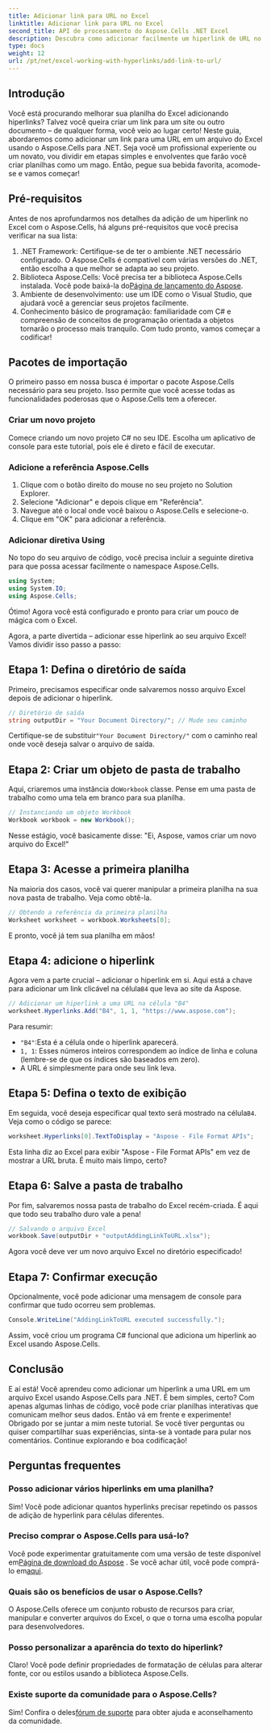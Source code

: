 ```yaml
---
title: Adicionar link para URL no Excel
linktitle: Adicionar link para URL no Excel
second_title: API de processamento do Aspose.Cells .NET Excel
description: Descubra como adicionar facilmente um hiperlink de URL no Excel usando Aspose.Cells para .NET com este tutorial detalhado. Simplifique suas planilhas.
type: docs
weight: 12
url: /pt/net/excel-working-with-hyperlinks/add-link-to-url/
---
```

## Introdução
Você está procurando melhorar sua planilha do Excel adicionando hiperlinks? Talvez você queira criar um link para um site ou outro documento – de qualquer forma, você veio ao lugar certo! Neste guia, abordaremos como adicionar um link para uma URL em um arquivo do Excel usando o Aspose.Cells para .NET. Seja você um profissional experiente ou um novato, vou dividir em etapas simples e envolventes que farão você criar planilhas como um mago. Então, pegue sua bebida favorita, acomode-se e vamos começar!
## Pré-requisitos
Antes de nos aprofundarmos nos detalhes da adição de um hiperlink no Excel com o Aspose.Cells, há alguns pré-requisitos que você precisa verificar na sua lista:
1. .NET Framework: Certifique-se de ter o ambiente .NET necessário configurado. O Aspose.Cells é compatível com várias versões do .NET, então escolha a que melhor se adapta ao seu projeto.
2. Biblioteca Aspose.Cells: Você precisa ter a biblioteca Aspose.Cells instalada. Você pode baixá-la do[Página de lançamento do Aspose](https://releases.aspose.com/cells/net/).
3. Ambiente de desenvolvimento: use um IDE como o Visual Studio, que ajudará você a gerenciar seus projetos facilmente.
4. Conhecimento básico de programação: familiaridade com C# e compreensão de conceitos de programação orientada a objetos tornarão o processo mais tranquilo.
Com tudo pronto, vamos começar a codificar!
## Pacotes de importação
O primeiro passo em nossa busca é importar o pacote Aspose.Cells necessário para seu projeto. Isso permite que você acesse todas as funcionalidades poderosas que o Aspose.Cells tem a oferecer.
### Criar um novo projeto
Comece criando um novo projeto C# no seu IDE. Escolha um aplicativo de console para este tutorial, pois ele é direto e fácil de executar.
### Adicione a referência Aspose.Cells
1. Clique com o botão direito do mouse no seu projeto no Solution Explorer.
2. Selecione "Adicionar" e depois clique em "Referência".
3. Navegue até o local onde você baixou o Aspose.Cells e selecione-o.
4. Clique em "OK" para adicionar a referência.
### Adicionar diretiva Using
No topo do seu arquivo de código, você precisa incluir a seguinte diretiva para que possa acessar facilmente o namespace Aspose.Cells.
```csharp
using System;
using System.IO;
using Aspose.Cells;
```
Ótimo! Agora você está configurado e pronto para criar um pouco de mágica com o Excel.

Agora, a parte divertida – adicionar esse hiperlink ao seu arquivo Excel! Vamos dividir isso passo a passo:
## Etapa 1: Defina o diretório de saída
Primeiro, precisamos especificar onde salvaremos nosso arquivo Excel depois de adicionar o hiperlink. 
```csharp
// Diretório de saída
string outputDir = "Your Document Directory/"; // Mude seu caminho
```
 Certifique-se de substituir`"Your Document Directory/"` com o caminho real onde você deseja salvar o arquivo de saída. 
## Etapa 2: Criar um objeto de pasta de trabalho
 Aqui, criaremos uma instância do`Workbook` classe. Pense em uma pasta de trabalho como uma tela em branco para sua planilha.
```csharp
// Instanciando um objeto Workbook
Workbook workbook = new Workbook();
```
Nesse estágio, você basicamente disse: "Ei, Aspose, vamos criar um novo arquivo do Excel!"
## Etapa 3: Acesse a primeira planilha
Na maioria dos casos, você vai querer manipular a primeira planilha na sua nova pasta de trabalho. Veja como obtê-la.
```csharp
// Obtendo a referência da primeira planilha
Worksheet worksheet = workbook.Worksheets[0];
```
E pronto, você já tem sua planilha em mãos!
## Etapa 4: adicione o hiperlink
Agora vem a parte crucial – adicionar o hiperlink em si. Aqui está a chave para adicionar um link clicável na célula`B4` que leva ao site da Aspose.
```csharp
// Adicionar um hiperlink a uma URL na célula "B4"
worksheet.Hyperlinks.Add("B4", 1, 1, "https://www.aspose.com");
```
Para resumir:
- `"B4"`:Esta é a célula onde o hiperlink aparecerá.
- `1, 1`: Esses números inteiros correspondem ao índice de linha e coluna (lembre-se de que os índices são baseados em zero).
- A URL é simplesmente para onde seu link leva.
## Etapa 5: Defina o texto de exibição
 Em seguida, você deseja especificar qual texto será mostrado na célula`B4`. Veja como o código se parece:
```csharp
worksheet.Hyperlinks[0].TextToDisplay = "Aspose - File Format APIs";
```
Esta linha diz ao Excel para exibir "Aspose - File Format APIs" em vez de mostrar a URL bruta. É muito mais limpo, certo?
## Etapa 6: Salve a pasta de trabalho
Por fim, salvaremos nossa pasta de trabalho do Excel recém-criada. É aqui que todo seu trabalho duro vale a pena!
```csharp
// Salvando o arquivo Excel
workbook.Save(outputDir + "outputAddingLinkToURL.xlsx");
```
Agora você deve ver um novo arquivo Excel no diretório especificado!
## Etapa 7: Confirmar execução
Opcionalmente, você pode adicionar uma mensagem de console para confirmar que tudo ocorreu sem problemas.
```csharp
Console.WriteLine("AddingLinkToURL executed successfully.");
```
Assim, você criou um programa C# funcional que adiciona um hiperlink ao Excel usando Aspose.Cells.
## Conclusão
E aí está! Você aprendeu como adicionar um hiperlink a uma URL em um arquivo Excel usando Aspose.Cells para .NET. É bem simples, certo? Com apenas algumas linhas de código, você pode criar planilhas interativas que comunicam melhor seus dados. Então vá em frente e experimente!
Obrigado por se juntar a mim neste tutorial. Se você tiver perguntas ou quiser compartilhar suas experiências, sinta-se à vontade para pular nos comentários. Continue explorando e boa codificação!
## Perguntas frequentes
### Posso adicionar vários hiperlinks em uma planilha?  
Sim! Você pode adicionar quantos hyperlinks precisar repetindo os passos de adição de hyperlink para células diferentes.
### Preciso comprar o Aspose.Cells para usá-lo?  
 Você pode experimentar gratuitamente com uma versão de teste disponível em[Página de download do Aspose](https://releases.aspose.com/) . Se você achar útil, você pode comprá-lo em[aqui](https://purchase.aspose.com/buy).
### Quais são os benefícios de usar o Aspose.Cells?  
O Aspose.Cells oferece um conjunto robusto de recursos para criar, manipular e converter arquivos do Excel, o que o torna uma escolha popular para desenvolvedores.
### Posso personalizar a aparência do texto do hiperlink?  
Claro! Você pode definir propriedades de formatação de células para alterar fonte, cor ou estilos usando a biblioteca Aspose.Cells.
### Existe suporte da comunidade para o Aspose.Cells?  
 Sim! Confira o deles[fórum de suporte](https://forum.aspose.com/c/cells/9) para obter ajuda e aconselhamento da comunidade.